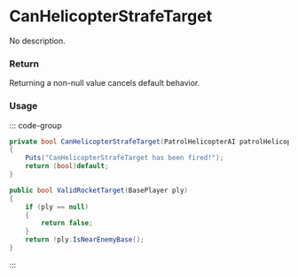 # CanHelicopterStrafeTarget
<Badge type="info" text="Vehicle"/><Badge type="danger" text="Carbon Compatible"/><Badge type="warning" text="Oxide Compatible"/>
No description.
### Return
Returning a non-null value cancels default behavior.

### Usage
::: code-group
```csharp [Example]
private bool CanHelicopterStrafeTarget(PatrolHelicopterAI patrolHelicopterAI)
{
	Puts("CanHelicopterStrafeTarget has been fired!");
	return (bool)default;
}
```
```csharp [Source — Assembly-CSharp @ PatrolHelicopterAI]
public bool ValidRocketTarget(BasePlayer ply)
{
	if (ply == null)
	{
		return false;
	}
	return !ply.IsNearEnemyBase();
}

```
:::
